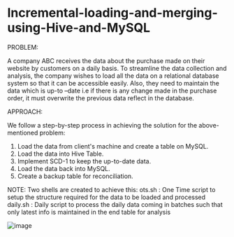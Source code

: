 # Incremental-loading-and-merging-using-Hive-and-MySQL

PROBLEM:

A company ABC receives the data about the purchase made on their website by customers on a daily basis. To streamline the data collection and analysis, the company wishes to load all the data on a relational database system so that it can be accessible easily. Also, they need to maintain the data which is up-to –date i.e if there is any change made in the purchase order, it must overwrite the previous data reflect in the database.

APPROACH:

We follow a step-by-step process in achieving the solution for the above-mentioned problem:

1. Load the data from client's machine and create a table on MySQL.
2. Load the data into Hive Table.
3. Implement SCD-1 to keep the up-to-date data.
4. Load the data back into MySQL.
5. Create a backup table for reconciliation.


NOTE: Two shells are created to achieve this:
ots.sh : One Time script to setup the structure required for the data to be loaded and processed
daily.sh : Daily script to process the daily data coming in batches such that only latest info is maintained in the end table for analysis


![image](https://user-images.githubusercontent.com/107996786/178391621-ce3e9437-282a-466f-b3d1-29aa2e22aff5.png)
